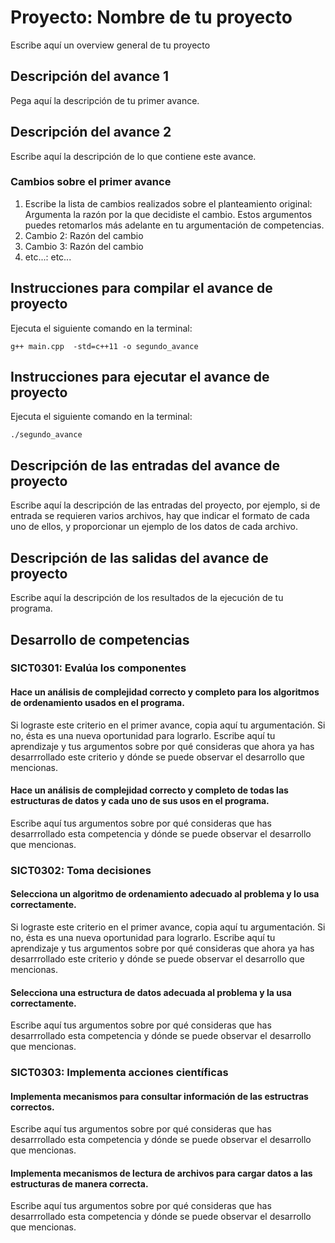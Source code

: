 # Proyecto: Nombre de tu proyecto
Escribe aquí un overview general de tu proyecto

## Descripción del avance 1
Pega aquí la descripción de tu primer avance.

## Descripción del avance 2
Escribe aquí la descripción de lo que contiene este avance. 

### Cambios sobre el primer avance
1. Escribe la lista de cambios realizados sobre el planteamiento original: Argumenta la razón por la que decidiste el cambio. Estos argumentos puedes retomarlos más adelante en tu argumentación de competencias.
2. Cambio 2: Razón del cambio
3. Cambio 3: Razón del cambio
4. etc...: etc...

## Instrucciones para compilar el avance de proyecto
Ejecuta el siguiente comando en la terminal:

`g++ main.cpp  -std=c++11 -o segundo_avance` 

## Instrucciones para ejecutar el avance de proyecto
Ejecuta el siguiente comando en la terminal:

`./segundo_avance` 

## Descripción de las entradas del avance de proyecto
Escribe aquí la descripción de las entradas del proyecto, por ejemplo, si de entrada se requieren varios archivos, hay que indicar el formato de cada uno de ellos, y proporcionar un ejemplo de los datos de cada archivo.

## Descripción de las salidas del avance de proyecto
Escribe aquí la descripción de los resultados de la ejecución de tu programa.

## Desarrollo de competencias

### SICT0301: Evalúa los componentes
#### Hace un análisis de complejidad correcto y completo para los algoritmos de ordenamiento usados en el programa.
Si lograste este criterio en el primer avance, copia aquí tu argumentación. Si no, ésta es una nueva oportunidad para lograrlo. Escribe aquí tu aprendizaje y tus argumentos sobre por qué consideras que ahora ya has desarrrollado este criterio y dónde se puede observar el desarrollo que mencionas.

#### Hace un análisis de complejidad correcto y completo de todas las estructuras de datos y cada uno de sus usos en el programa.
Escribe aquí tus argumentos sobre por qué consideras que has desarrrollado esta competencia y dónde se puede observar el desarrollo que mencionas.

### SICT0302: Toma decisiones
#### Selecciona un algoritmo de ordenamiento adecuado al problema y lo usa correctamente.
Si lograste este criterio en el primer avance, copia aquí tu argumentación. Si no, ésta es una nueva oportunidad para lograrlo. Escribe aquí tu aprendizaje y tus argumentos sobre por qué consideras que ahora ya has desarrrollado este criterio y dónde se puede observar el desarrollo que mencionas.

#### Selecciona una estructura de datos adecuada al problema y la usa correctamente.
Escribe aquí tus argumentos sobre por qué consideras que has desarrrollado esta competencia y dónde se puede observar el desarrollo que mencionas.

### SICT0303: Implementa acciones científicas
#### Implementa mecanismos para consultar información de las estructras correctos.
Escribe aquí tus argumentos sobre por qué consideras que has desarrrollado esta competencia y dónde se puede observar el desarrollo que mencionas.

#### Implementa mecanismos de lectura de archivos para cargar datos a las estructuras de manera correcta.
Escribe aquí tus argumentos sobre por qué consideras que has desarrrollado esta competencia y dónde se puede observar el desarrollo que mencionas.